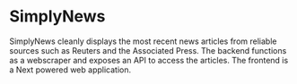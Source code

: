 # SimplyNews

SimplyNews cleanly displays the most recent news articles from reliable sources such as Reuters and the Associated Press. The backend functions as a webscraper and exposes an API to access the articles. The frontend is a Next powered web application.
